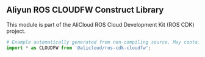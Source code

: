 ## Aliyun ROS CLOUDFW Construct Library

This module is part of the AliCloud ROS Cloud Development Kit (ROS CDK) project.

```python
# Example automatically generated from non-compiling source. May contain errors.
import * as CLOUDFW from '@alicloud/ros-cdk-cloudfw';
```
